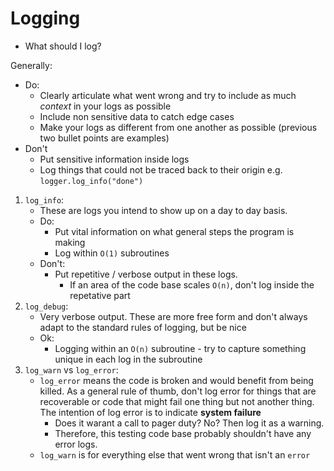 
# Logging

- What should I log?

Generally:
- Do:
    - Clearly articulate what went wrong and try to include as much _context_ in your logs as possible
    - Include non sensitive data to catch edge cases
    - Make your logs as different from one another as possible (previous two bullet points are examples)
- Don't
    - Put sensitive information inside logs
    - Log things that could not be traced back to their origin e.g. `logger.log_info("done")`

1. `log_info`:
    - These are logs you intend to show up on a day to day basis. 
    - Do:
        - Put vital information on what general steps the program is making
        - Log within `O(1)` subroutines
    - Don't:
        - Put repetitive / verbose output in these logs. 
            - If an area of the code base scales `O(n)`, don't log inside the repetative part
2. `log_debug`:
    - Very verbose output. These are more free form and don't always adapt to the standard rules of logging, but be nice 
    - Ok:
        - Logging within an `O(n)` subroutine - try to capture something unique in each log in the subroutine
3. `log_warn` vs `log_error`:
    - `log_error` means the code is broken and would benefit from being killed. As a general rule of thumb, don't log error for things
    that are recoverable or code that might fail one thing but not another thing. The intention of log error is to indicate **system failure**
        - Does it warant a call to pager duty? No? Then log it as a warning.
        - Therefore, this testing code base probably shouldn't have any error logs.
    - `log_warn` is for everything else that went wrong that isn't an `error`
